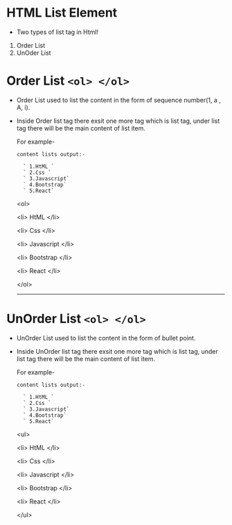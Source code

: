 # HTML List Element

* Two types of list tag in Html!

1. Order List
2. UnOder List



# Order List `<ol> </ol>`
 
 - Order List used to list the content in the form of sequence number(1, a , A, i).
 
 - Inside Order list tag there exsit one more tag which is list tag, 
    under list tag there will be the main content of list item.
    
    For example-
    
       content lists output:- 
       
         ` 1.HtML `
         ` 2.Css `
         ` 3.Javascript`
         ` 4.Bootstrap`
         ` 5.React`
  
     &lt;ol&gt; 
     
    &lt;li&gt;  HtML  &lt;/li&gt;
     
    &lt;li&gt;  Css  &lt;/li&gt;
    
    &lt;li&gt;  Javascript  &lt;/li&gt;
    
    &lt;li&gt;  Bootstrap &lt;/li&gt;
    
    &lt;li&gt;  React  &lt;/li&gt;
     
     &lt;/ol&gt;
     
     
     <hr>
     
     
# UnOrder List `<ol> </ol>`
 
 - UnOrder List used to list the content in the form of bullet point.
 
 - Inside UnOrder list tag there exsit one more tag which is list tag, 
    under list tag there will be the main content of list item.
    
    For example-
    
       content lists output:- 
       
         ` 1.HtML `
         ` 2.Css `
         ` 3.Javascript`
         ` 4.Bootstrap`
         ` 5.React`
  
     &lt;ul&gt; 
     
    &lt;li&gt;  HtML  &lt;/li&gt;
     
    &lt;li&gt;  Css  &lt;/li&gt;
    
    &lt;li&gt;  Javascript  &lt;/li&gt;
    
    &lt;li&gt;  Bootstrap &lt;/li&gt;
    
    &lt;li&gt;  React  &lt;/li&gt;
     
     &lt;/ul&gt;

